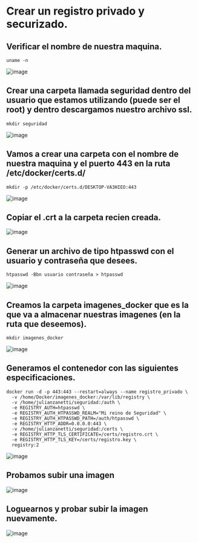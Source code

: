 # Crear un registro privado y securizado.
## Verificar el nombre de nuestra maquina.
```
uname -n
```
![image](https://github.com/julianzanetti/Docker-Udemy/assets/134458575/f8dc472a-1b46-4b16-80f7-62135382de66)

## Crear una carpeta llamada seguridad dentro del usuario que estamos utilizando (puede ser el root) y dentro descargamos nuestro archivo ssl.
```
mkdir seguridad
```
![image](https://github.com/julianzanetti/Docker-Udemy/assets/134458575/7df94cb2-7ad5-47f8-9379-ba3a2fe0f013)

## Vamos a crear una carpeta con el nombre de nuestra maquina y el puerto 443 en la ruta /etc/docker/certs.d/
```
mkdir -p /etc/docker/certs.d/DESKTOP-VA3HIEO:443
```
![image](https://github.com/julianzanetti/Docker-Udemy/assets/134458575/3ef0d069-153c-4dd5-a9e7-bb5c77741255)

## Copiar el .crt a la carpeta recien creada.
![image](https://github.com/julianzanetti/Docker-Udemy/assets/134458575/60881e85-7f0c-452e-963d-fa1101777e90)

## Generar un archivo de tipo htpasswd con el usuario y contraseña que desees.
```
htpasswd -Bbn usuario contraseña > htpasswd
```
![image](https://github.com/julianzanetti/Docker-Udemy/assets/134458575/4b9e8a69-051e-4a54-90ad-9e1f90958ee4)

## Creamos la carpeta imagenes_docker que es la que va a almacenar nuestras imagenes (en la ruta que deseemos).
```
mkdir imagenes_docker
```
![image](https://github.com/julianzanetti/Docker-Udemy/assets/134458575/7876824c-cffa-48d2-91f8-fb60d0fe49f3)

## 

## Generamos el contenedor con las siguientes especificaciones.
```
docker run -d -p 443:443 --restart=always --name registro_privado \
  -v /home/Docker/imagenes_docker:/var/lib/registry \
  -v /home/julianzanetti/seguridad:/auth \
  -e REGISTRY_AUTH=htpasswd \
  -e REGISTRY_AUTH_HTPASSWD_REALM="Mi reino de Seguridad" \
  -e REGISTRY_AUTH_HTPASSWD_PATH=/auth/htpasswd \
  -e REGISTRY_HTTP_ADDR=0.0.0.0:443 \
  -v /home/julianzanetti/seguridad:/certs \
  -e REGISTRY_HTTP_TLS_CERTIFICATE=/certs/registro.crt \
  -e REGISTRY_HTTP_TLS_KEY=/certs/registro.key \
  registry:2
```
![image](https://github.com/julianzanetti/Docker-Udemy/assets/134458575/42737bbd-b25f-4e73-8931-e0b4647120a7)

## Probamos subir una imagen
![image](https://github.com/julianzanetti/Docker-Udemy/assets/134458575/25b60adc-9de0-43f2-b937-86727359949a)

## Loguearnos y probar subir la imagen nuevamente.
![image](https://github.com/julianzanetti/Docker-Udemy/assets/134458575/5ff76b70-1ab0-465e-9ba7-4b5cc31e283a)



